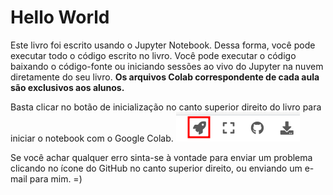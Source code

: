 # Hello World

Este livro foi escrito usando o Jupyter Notebook. Dessa forma, você pode executar todo o código escrito no livro. Você pode executar o código baixando o código-fonte ou iniciando sessões ao vivo do Jupyter na nuvem diretamente do seu livro. **Os arquivos Colab correspondente de cada aula são exclusivos aos alunos.**

Basta clicar no botão de inicialização no canto superior direito do livro para iniciar o notebook com o Google Colab. 
![image](img/launch_icon.png)

Se você achar qualquer erro sinta-se à vontade para enviar um problema clicando no ícone do GitHub no canto superior direito, ou enviando um e-mail para mim. =)